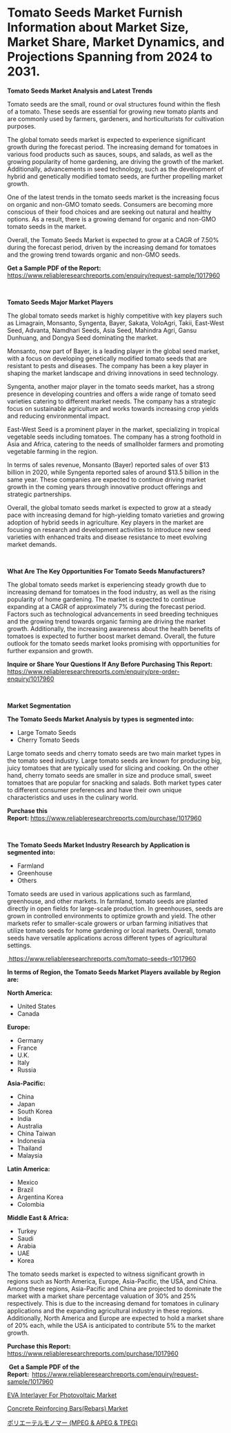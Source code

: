 <p><h1>Tomato Seeds Market Furnish Information about Market Size, Market Share, Market Dynamics, and Projections Spanning from 2024 to 2031.</h1></p><p><strong>Tomato Seeds Market Analysis and Latest Trends</strong></p>
<p><p>Tomato seeds are the small, round or oval structures found within the flesh of a tomato. These seeds are essential for growing new tomato plants and are commonly used by farmers, gardeners, and horticulturists for cultivation purposes.</p><p>The global tomato seeds market is expected to experience significant growth during the forecast period. The increasing demand for tomatoes in various food products such as sauces, soups, and salads, as well as the growing popularity of home gardening, are driving the growth of the market. Additionally, advancements in seed technology, such as the development of hybrid and genetically modified tomato seeds, are further propelling market growth.</p><p>One of the latest trends in the tomato seeds market is the increasing focus on organic and non-GMO tomato seeds. Consumers are becoming more conscious of their food choices and are seeking out natural and healthy options. As a result, there is a growing demand for organic and non-GMO tomato seeds in the market.</p><p>Overall, the Tomato Seeds Market is expected to grow at a CAGR of 7.50% during the forecast period, driven by the increasing demand for tomatoes and the growing trend towards organic and non-GMO seeds.</p></p>
<p><strong>Get a Sample PDF of the Report:&nbsp;</strong> <a href="https://www.reliableresearchreports.com/enquiry/request-sample/1017960">https://www.reliableresearchreports.com/enquiry/request-sample/1017960</a></p>
<p>&nbsp;</p>
<p><strong>Tomato Seeds Major Market Players</strong></p>
<p><p>The global tomato seeds market is highly competitive with key players such as Limagrain, Monsanto, Syngenta, Bayer, Sakata, VoloAgri, Takii, East-West Seed, Advanta, Namdhari Seeds, Asia Seed, Mahindra Agri, Gansu Dunhuang, and Dongya Seed dominating the market. </p><p>Monsanto, now part of Bayer, is a leading player in the global seed market, with a focus on developing genetically modified tomato seeds that are resistant to pests and diseases. The company has been a key player in shaping the market landscape and driving innovations in seed technology.</p><p>Syngenta, another major player in the tomato seeds market, has a strong presence in developing countries and offers a wide range of tomato seed varieties catering to different market needs. The company has a strategic focus on sustainable agriculture and works towards increasing crop yields and reducing environmental impact.</p><p>East-West Seed is a prominent player in the market, specializing in tropical vegetable seeds including tomatoes. The company has a strong foothold in Asia and Africa, catering to the needs of smallholder farmers and promoting vegetable farming in the region.</p><p>In terms of sales revenue, Monsanto (Bayer) reported sales of over $13 billion in 2020, while Syngenta reported sales of around $13.5 billion in the same year. These companies are expected to continue driving market growth in the coming years through innovative product offerings and strategic partnerships.</p><p>Overall, the global tomato seeds market is expected to grow at a steady pace with increasing demand for high-yielding tomato varieties and growing adoption of hybrid seeds in agriculture. Key players in the market are focusing on research and development activities to introduce new seed varieties with enhanced traits and disease resistance to meet evolving market demands.</p></p>
<p>&nbsp;</p>
<p><strong>What Are The Key Opportunities For Tomato Seeds Manufacturers?</strong></p>
<p><p>The global tomato seeds market is experiencing steady growth due to increasing demand for tomatoes in the food industry, as well as the rising popularity of home gardening. The market is expected to continue expanding at a CAGR of approximately 7% during the forecast period. Factors such as technological advancements in seed breeding techniques and the growing trend towards organic farming are driving the market growth. Additionally, the increasing awareness about the health benefits of tomatoes is expected to further boost market demand. Overall, the future outlook for the tomato seeds market looks promising with opportunities for further expansion and growth.</p></p>
<p><strong>Inquire or Share Your Questions If Any Before Purchasing This Report:</strong> <a href="https://www.reliableresearchreports.com/enquiry/pre-order-enquiry/1017960">https://www.reliableresearchreports.com/enquiry/pre-order-enquiry/1017960</a></p>
<p>&nbsp;</p>
<p><strong>Market Segmentation</strong></p>
<p><strong>The Tomato Seeds Market Analysis by types is segmented into:</strong></p>
<p><ul><li>Large Tomato Seeds</li><li>Cherry Tomato Seeds</li></ul></p>
<p><p>Large tomato seeds and cherry tomato seeds are two main market types in the tomato seed industry. Large tomato seeds are known for producing big, juicy tomatoes that are typically used for slicing and cooking. On the other hand, cherry tomato seeds are smaller in size and produce small, sweet tomatoes that are popular for snacking and salads. Both market types cater to different consumer preferences and have their own unique characteristics and uses in the culinary world.</p></p>
<p><strong>Purchase this Report:&nbsp;</strong><a href="https://www.reliableresearchreports.com/purchase/1017960">https://www.reliableresearchreports.com/purchase/1017960</a></p>
<p>&nbsp;</p>
<p><strong>The Tomato Seeds Market Industry Research by Application is segmented into:</strong></p>
<p><ul><li>Farmland</li><li>Greenhouse</li><li>Others</li></ul></p>
<p><p>Tomato seeds are used in various applications such as farmland, greenhouse, and other markets. In farmland, tomato seeds are planted directly in open fields for large-scale production. In greenhouses, seeds are grown in controlled environments to optimize growth and yield. The other markets refer to smaller-scale growers or urban farming initiatives that utilize tomato seeds for home gardening or local markets. Overall, tomato seeds have versatile applications across different types of agricultural settings.</p></p>
<p><a href="https://www.reliableresearchreports.com/tomato-seeds-r1017960">&nbsp;https://www.reliableresearchreports.com/tomato-seeds-r1017960</a></p>
<p><strong>In terms of Region, the Tomato Seeds Market Players available by Region are:</strong></p>
<p>
    <p> <strong> North America: </strong>
        <ul>
            <li>United States</li>
            <li>Canada</li>
        </ul>
        </p> 
    <p> <strong> Europe: </strong>
        <ul>
            <li>Germany</li>
            <li>France</li>
            <li>U.K.</li>
            <li>Italy</li>
            <li>Russia</li>
        </ul>
        </p> 
    <p> <strong> Asia-Pacific: </strong>
        <ul>
            <li>China</li>
            <li>Japan</li>
            <li>South Korea</li>
            <li>India</li>
            <li>Australia</li>
            <li>China Taiwan</li>
            <li>Indonesia</li>
            <li>Thailand</li>
            <li>Malaysia</li>
        </ul>
        </p> 
    <p> <strong> Latin America: </strong>
        <ul>
            <li>Mexico</li>
            <li>Brazil</li>
            <li>Argentina Korea</li>
            <li>Colombia</li>
        </ul>
        </p> 
    <p> <strong> Middle East & Africa: </strong>
        <ul>
            <li>Turkey</li>
            <li>Saudi</li>
            <li>Arabia</li>
            <li>UAE</li>
            <li>Korea</li>
        </ul>
    </p>
    </p>
<p><p>The tomato seeds market is expected to witness significant growth in regions such as North America, Europe, Asia-Pacific, the USA, and China. Among these regions, Asia-Pacific and China are projected to dominate the market with a market share percentage valuation of 30% and 25% respectively. This is due to the increasing demand for tomatoes in culinary applications and the expanding agricultural industry in these regions. Additionally, North America and Europe are expected to hold a market share of 20% each, while the USA is anticipated to contribute 5% to the market growth.</p></p>
<p><strong>Purchase this Report: </strong><a href="https://www.reliableresearchreports.com/purchase/1017960">https://www.reliableresearchreports.com/purchase/1017960</a></p>
<p>&nbsp;<strong>Get a Sample PDF of the Report:&nbsp;&nbsp;</strong><a href="https://www.reliableresearchreports.com/enquiry/request-sample/1017960">https://www.reliableresearchreports.com/enquiry/request-sample/1017960</a></p>
<p><strong></strong></p>
<p><p><a href="https://view.publitas.com/reportprime-1/eva-interlayer-for-photovoltaic-market-size-is-growing-at-cagr-of-5-4-this-report-covers-analysis-by-market-segmentation-growth-and-forecast-2024-2031/">EVA Interlayer For Photovoltaic Market</a></p><p><a href="https://github.com/CliffMedina6/Market-Research-Report-List-5/blob/main/concrete-reinforcing-barsrebars-market.md">Concrete Reinforcing Bars(Rebars) Market</a></p><p><a href="https://github.com/AriMuller2009/Market-Research-Report-List-2/blob/main/9198687119341.md">ポリエーテルモノマー (MPEG & APEG & TPEG)</a></p></p>